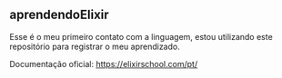 ## aprendendoElixir
Esse é o meu primeiro contato com a linguagem, estou utilizando este repositório para registrar o meu aprendizado.

Documentação oficial: https://elixirschool.com/pt/


